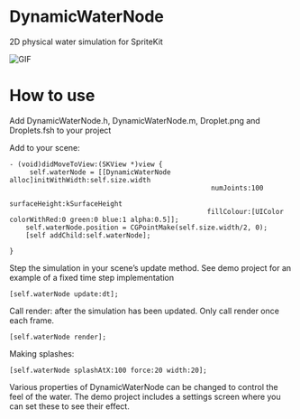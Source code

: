 # DynamicWaterNode
2D physical water simulation for SpriteKit

![GIF](https://github.com/SteveBarnegren/DynamicWaterNode/raw/master/DynamicWater.gif)


# How to use

Add DynamicWaterNode.h, DynamicWaterNode.m, Droplet.png and Droplets.fsh to your project

Add to your scene:

```
- (void)didMoveToView:(SKView *)view {
     self.waterNode = [[DynamicWaterNode alloc]initWithWidth:self.size.width
                                                  numJoints:100
                                              surfaceHeight:kSurfaceHeight
                                                 fillColour:[UIColor colorWithRed:0 green:0 blue:1 alpha:0.5]];
    self.waterNode.position = CGPointMake(self.size.width/2, 0);
    [self addChild:self.waterNode];

}
```

Step the simulation in your scene’s update method. See demo project for an example of a fixed time step implementation

```
[self.waterNode update:dt];
```

Call render: after the simulation has been updated. Only call render once each frame.

```
[self.waterNode render];
```

Making splashes:

```
[self.waterNode splashAtX:100 force:20 width:20];
```

Various properties of DynamicWaterNode can be changed to control the feel of the water. The demo project includes a settings screen where you can set these to see their effect.



